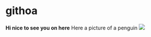 # githoa
**Hi nice to see you on here**
Here a picture of a penguin 
![](https://i.etsystatic.com/21812990/r/il/1b6940/2314861823/il_794xN.2314861823_gvzf.jpg)
